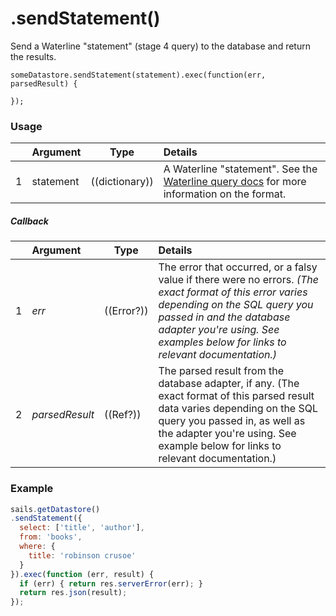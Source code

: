 # .sendStatement()

Send a Waterline "statement" (stage 4 query) to the database and return the results.

```usage
someDatastore.sendStatement(statement).exec(function(err, parsedResult) {

});
```

### Usage
|   |     Argument        | Type                | Details
|---|---------------------|---------------------|:------------|
| 1 |  statement          | ((dictionary))      | A Waterline "statement". See the [Waterline query docs](https://github.com/treelinehq/waterline-query-docs/tree/8f0228cbb05fca72693cc2cb3747e05593b8063c) for more information on the format.|

##### Callback
|   |     Argument        | Type                | Details |
|---|:--------------------|---------------------|:---------------------------------------------------------------------------------|
| 1 |    _err_            | ((Error?))          | The error that occurred, or a falsy value if there were no errors.  _(The exact format of this error varies depending on the SQL query you passed in and the database adapter you're using.  See examples below for links to relevant documentation.)_
| 2 |    _parsedResult_   | ((Ref?))         | The parsed result from the database adapter, if any. (The exact format of this parsed result data varies depending on the SQL query you passed in, as well as the adapter you're using. See example below for links to relevant documentation.) |




### Example
```javascript
sails.getDatastore()
.sendStatement({
  select: ['title', 'author'],
  from: 'books',
  where: {
    title: 'robinson crusoe'
  }
}).exec(function (err, result) {
  if (err) { return res.serverError(err); }
  return res.json(result);
});
```


<docmeta name="displayName" value=".sendStatement()">
<docmeta name="pageType" value="method">

